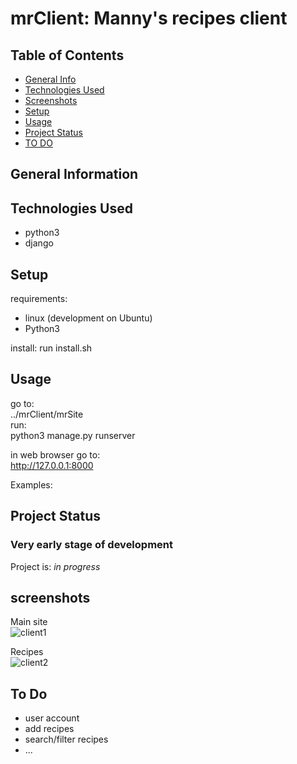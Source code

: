 
# mrClient: Manny's recipes client

## Table of Contents
* [General Info](#general-information)
* [Technologies Used](#technologies-used)
* [Screenshots](#screenshots)
* [Setup](#setup)
* [Usage](#usage)
* [Project Status](#project-status)
* [TO DO](#to-do)

<!-- * [License](#license) -->


## General Information

<!-- You don't have to answer all the questions - just the ones relevant to your project. -->


## Technologies Used
- python3
- django


## Setup 
requirements:
- linux (development on Ubuntu)
- Python3

install:
run install.sh

## Usage
go to:    
../mrClient/mrSite     
run:    
python3 manage.py runserver     

in web browser  go to:  
http://127.0.0.1:8000  

Examples:


## Project Status
### Very early stage of development  
Project is: _in progress_


## screenshots
Main site    
![client1](https://user-images.githubusercontent.com/46598418/145726067-86dbac63-ba8e-4280-a537-12e53b7ce1f0.png)


Recipes   
![client2](https://user-images.githubusercontent.com/46598418/145726080-d378c551-89b6-45c1-afac-5edd3a24ea84.png)


## To Do
- user account 
- add recipes
- search/filter recipes
- ...

<!-- Optional -->
<!-- ## License -->
<!-- This project is open source and available under the [... License](). -->

<!-- You don't have to include all sections - just the one's relevant to your project -->
